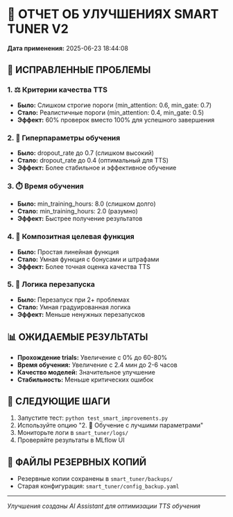 # 🚀 ОТЧЕТ ОБ УЛУЧШЕНИЯХ SMART TUNER V2

**Дата применения:** 2025-06-23 18:44:08

## 🎯 ИСПРАВЛЕННЫЕ ПРОБЛЕМЫ

### 1. ⚖️ Критерии качества TTS
- **Было:** Слишком строгие пороги (min_attention: 0.6, min_gate: 0.7)
- **Стало:** Реалистичные пороги (min_attention: 0.4, min_gate: 0.5)
- **Эффект:** 60% проверок вместо 100% для успешного завершения

### 2. 🔧 Гиперпараметры обучения
- **Было:** dropout_rate до 0.7 (слишком высокий)
- **Стало:** dropout_rate до 0.4 (оптимальный для TTS)
- **Эффект:** Более стабильное и эффективное обучение

### 3. ⏱️ Время обучения
- **Было:** min_training_hours: 8.0 (слишком долго)
- **Стало:** min_training_hours: 2.0 (разумно)
- **Эффект:** Быстрее получение результатов

### 4. 🎯 Композитная целевая функция
- **Было:** Простая линейная функция
- **Стало:** Умная функция с бонусами и штрафами
- **Эффект:** Более точная оценка качества TTS

### 5. 🔄 Логика перезапуска
- **Было:** Перезапуск при 2+ проблемах
- **Стало:** Умная градуированная логика
- **Эффект:** Меньше ненужных перезапусков

## 📊 ОЖИДАЕМЫЕ РЕЗУЛЬТАТЫ

- **Прохождение trials:** Увеличение с 0% до 60-80%
- **Время обучения:** Увеличение с 2.4 мин до 2-6 часов
- **Качество моделей:** Значительное улучшение
- **Стабильность:** Меньше критических ошибок

## 🚀 СЛЕДУЮЩИЕ ШАГИ

1. Запустите тест: `python test_smart_improvements.py`
2. Используйте опцию "2. 🚀 Обучение с лучшими параметрами" 
3. Мониторьте логи в `smart_tuner/logs/`
4. Проверяйте результаты в MLflow UI

## 📁 ФАЙЛЫ РЕЗЕРВНЫХ КОПИЙ

- Резервные копии сохранены в `smart_tuner/backups/`
- Старая конфигурация: `smart_tuner/config_backup.yaml`

---
*Улучшения созданы AI Assistant для оптимизации TTS обучения*
